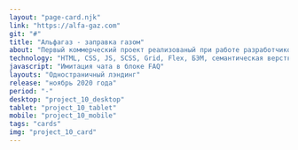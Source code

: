 ```yaml
---
layout: "page-card.njk"
link: "https://alfa-gaz.com"
git: "#"
title: "Альфагаз - заправка газом"
about: "Первый коммерческий проект реализованый при работе разработчиком в дизайн-студии IDEI. Мною была выполнена верстка по макету подготовленным дизайнерами студии. По JS был написан модуль имитации чата в блоке FAQ, в остальных местах использовались готовые модули, разработаные в студии."
technology: "HTML, CSS, JS, SCSS, Grid, Flex, БЭМ, семантическая верстка, адаптивная и резиновая верстка (Mobile, tablet, desktop), сборщик Gulp."
javascript: "Имитация чата в блоке FAQ"
layouts: "Одностраничный лэндинг"
release: "ноябрь 2020 года"
period: "-"
desktop: "project_10_desktop"
tablet: "project_10_tablet"
mobile: "project_10_mobile"
tags: "cards"
img: "project_10_card"
---
```

